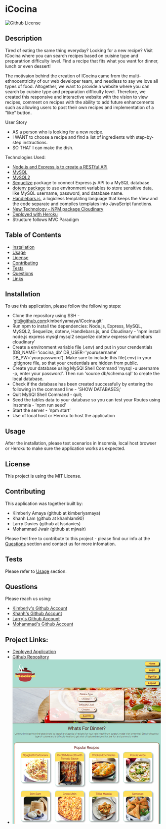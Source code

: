 # iCocina

![Github License](https://img.shields.io/static/v1?label=License&message=MIT&color=blue&style=for-the-badge)

## Description
Tired of eating the same thing everyday? Looking for a new recipe? Visit ICocina where you can search recipes based on cuisine type and preparatrion difficulty level. Find a recipe that fits what you want for dinner, lunch or even dessert!

The motivaion behind the creation of ICocina came from the multi-ethnocentricity of our web developer team, and needless to say we love all types of food. Altogether, we want to provide a website where you can search by cuisine type and preparation difficulty level. Therefore, we created this responsive and interactive website with the vision to view recipes, comment on recipes with the ability to add future enhancements such as allowing users to post their own recipes and implementation of a "like" button. 

User Story
- AS a person who is looking for a new recipe.
- I WANT to choose a recipe and find a list of ingredients with step-by-step instructions.
- SO THAT I can make the dish.

Technologies Used:
- [Node.js and Express.js to create a RESTful API](https://www.npmjs.com/package/express)
- [MySQL](https://www.npmjs.com/package/mysql)
- [MySQL2](https://www.npmjs.com/package/mysql2)
- [Sequelize](https://www.npmjs.com/package/sequelize) package to connect Express.js API to a MySQL database
- [dotenv package](https://www.npmjs.com/package/dotenv) to use environment variables to store sensitive data, like MySQL username, password, and database name.
- [Handlebars.js](https://www.npmjs.com/package/handlebars), a logicless templating language that keeps the View and the code separate and compiles templates into JavaScript functions.
- [New Technology - NPM package Cloudinary](https://www.npmjs.com/package/cloudinary)
- [Deployed with Heroku](https://www.heroku.com/home)
- Structure follows MVC Paradigm


## Table of Contents

* [Installation](#installation)
* [Usage](#usage)
* [License](#license)
* [Contributing](#contributing)
* [Tests](#tests)
* [Questions](#questions)
* [Links](#links)

## Installation

To use this application, please follow the following steps:
- Clone the repository using SSH - 'git@github.com:kimberlyamaya/iCocina.git'
- Run npm to install the dependencies: Node.js, Express, MySQL, MySQL2, Sequelize, dotenv, Handlebars.js, and Cloudinary - 'npm install node.js express mysql mysql2 sequelize dotenv express-handlebars cloudinary'
- Create a environment variable file (.env) and put in your crendentials (DB_NAME='icocina_db' DB_USER='yourusername' DB_PW='yourpassword'). Make sure to include this file(.env) in your .gitignore file, so that your credentials are hidden from public.
- Create your database using MySQl Shell Command 'mysql -u username -p, enter your password'. Then run 'source db/schema.sql' to create the local database.
- Check if the database has been created successfully by entering the following in the command line - 'SHOW DATABASES;'
- Quit MySQl Shell Command - quit;
- Seed the tables data to your database so you can test your Routes using Insomnia - 'npm run seed'
- Start the server - 'npm start'
- Use of local host or Heroku to host the application

## Usage 
After the installation, please test scenarios in Insomnia, local host browser or Heroku to make sure the application works as expected.

## License

This project is using the MIT License.

## Contributing

This application was together built by:
- Kimberly Amaya (github at kimberlyamaya)
- Khanh Lam (github at khanhlam90)
- Larry Davies (github at lssdavies)
- Mohammad Jwair (github at mjwair)

Please feel free to contribute to this project - please find our info at the [Questions](#questions) section and contact us for more infomation.

## Tests

Please refer to [Usage](#usage) section.

## Questions

Please reach us using:

- [Kimberly's Github Account](https://github.com/kimberlyamaya)
- [Khanh's Github Account](https://github.com/khanhlam90)
- [Larry's Github Account](https://github.com/lssdavies)
- [Mohammad's Github Account](https://github.com/mjwair)

## Project Links:

* [Deployed Application](https://icocina.herokuapp.com/)
* [Github Repository](https://github.com/kimberlyamaya/iCocina.git)
* ![Web Appl](/public/assets/images/webapp.PNG)